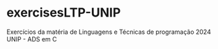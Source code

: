 # exercisesLTP-UNIP
Exercícios da matéria de Linguagens e Técnicas de programação 2024 UNIP - ADS em C
